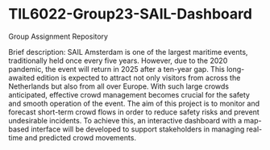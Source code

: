 # TIL6022-Group23-SAIL-Dashboard
Group Assignment Repository

Brief description: SAIL Amsterdam is one of the largest maritime events, traditionally held once every five years. However, due to the 2020 pandemic, the event will return in 2025 after a ten-year gap. This long-awaited edition is expected to attract not only visitors from across the Netherlands but also from all over Europe. With such large crowds anticipated, effective crowd management becomes crucial for the safety and smooth operation of the event. The aim of this project is to monitor and forecast short-term crowd flows in order to reduce safety risks and prevent undesirable incidents. To achieve this, an interactive dashboard with a map-based interface will be developed to support stakeholders in managing real-time and predicted crowd movements.
